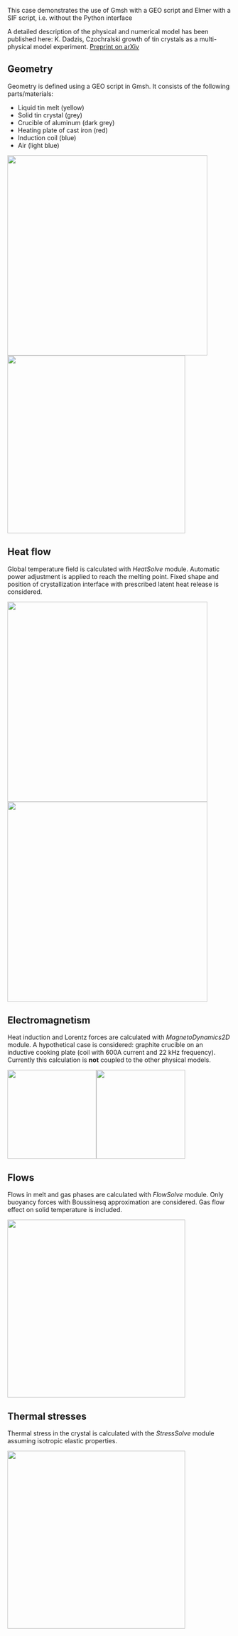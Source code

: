 
This case demonstrates the use of Gmsh with a GEO script and Elmer with a SIF script, i.e. without the Python interface

A detailed description of the physical and numerical model has been published here:
K. Dadzis, Czochralski growth of tin crystals as a multi-physical model experiment. [Preprint on arXiv](http://arxiv.org/abs/2305.06875)

## Geometry
Geometry is defined using a GEO script in Gmsh. It consists of the following parts/materials:

- Liquid tin melt (yellow)
- Solid tin crystal (grey)
- Crucible of aluminum (dark grey)
- Heating plate of cast iron (red)
- Induction coil (blue)
- Air (light blue)

<img src="https://github.com/nemocrys/ismcg-examples/blob/main/DemoCZ-withoutPython/pics/pic_mesh_all.png" height="450"><img src="https://github.com/nemocrys/ismcg-examples/blob/main/DemoCZ-withoutPython/pics/pic_mesh.png" height="400">

## Heat flow
Global temperature field is calculated with *HeatSolve* module. Automatic power adjustment is applied to reach the melting point. Fixed shape and position of crystallization interface with prescribed latent heat release is considered.

<img src="https://github.com/nemocrys/ismcg-examples/blob/main/DemoCZ-withoutPython/pics/pic_temp.png" height="450"><img src="https://github.com/nemocrys/ismcg-examples/blob/main/DemoCZ-withoutPython/pics/pic_temp_zoom.png" height="450">

## Electromagnetism
Heat induction and Lorentz forces are calculated with *MagnetoDynamics2D* module. A hypothetical case is considered: graphite crucible on an inductive cooking plate (coil with 600A current and 22 kHz frequency). Currently this calculation is **not** coupled to the other physical models.

<img src="https://github.com/nemocrys/ismcg-examples/blob/main/DemoCZ-withoutPython/pics/pic_heating.png" height="200"><img src="https://github.com/nemocrys/ismcg-examples/blob/main/DemoCZ-withoutPython/pics/pic_force.png" height="200">

## Flows
Flows in melt and gas phases are calculated with *FlowSolve* module. Only buoyancy forces with Boussinesq approximation are considered. Gas flow effect on solid temperature is included.

<img src="https://github.com/nemocrys/ismcg-examples/blob/main/DemoCZ-withoutPython/pics/pic_flows.png" height="400">

## Thermal stresses
Thermal stress in the crystal is calculated with the *StressSolve* module assuming isotropic elastic properties. 

<img src="https://github.com/nemocrys/ismcg-examples/blob/main/DemoCZ-withoutPython/pics/pic_stress.png" height="400">
